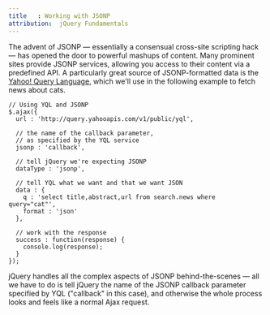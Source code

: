 ```yaml
---
title   : Working with JSONP
attribution:  jQuery Fundamentals
---
```

The advent of JSONP — essentially a consensual cross-site scripting hack — has
opened the door to powerful mashups of content.  Many prominent sites provide
JSONP services, allowing you access to their content via a predefined API.  A
particularly great source of JSONP-formatted data is the [Yahoo! Query
Language](http://developer.yahoo.com/yql/console/), which we'll use in the
following example to fetch news about cats.

```
// Using YQL and JSONP
$.ajax({
  url : 'http://query.yahooapis.com/v1/public/yql',

  // the name of the callback parameter,
  // as specified by the YQL service
  jsonp : 'callback',

  // tell jQuery we're expecting JSONP
  dataType : 'jsonp',

  // tell YQL what we want and that we want JSON
  data : {
    q : 'select title,abstract,url from search.news where query="cat"',
    format : 'json'
  },

  // work with the response
  success : function(response) {
    console.log(response);
  }
});
```

jQuery handles all the complex aspects of JSONP behind-the-scenes — all we have
to do is tell jQuery the name of the JSONP callback parameter specified by YQL
("callback" in this case), and otherwise the whole process looks and feels like
a normal Ajax request.


